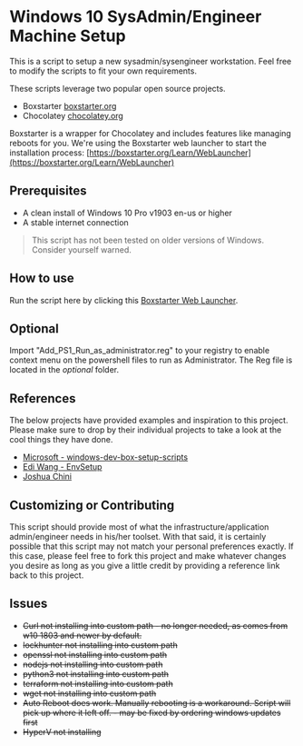 # Windows 10 SysAdmin/Engineer Machine Setup
This is a script to setup a new sysadmin/sysengineer workstation. Feel free to modify the scripts to fit your own requirements.

These scripts leverage two popular open source projects.

- Boxstarter [boxstarter.org](http://boxstarter.org)
- Chocolatey [chocolatey.org](http://chocolatey.org)

Boxstarter is a wrapper for Chocolatey and includes features like managing reboots for you. We're using the Boxstarter web launcher to start the installation process: [https://boxstarter.org/Learn/WebLauncher](https://boxstarter.org/Learn/WebLauncher)

 
## Prerequisites
- A clean install of Windows 10 Pro v1903 en-us or higher
- A stable internet connection

> This script has not been tested on older versions of Windows. Consider yourself warned.

## How to use
Run the script here by clicking this [Boxstarter Web Launcher](http://boxstarter.org/package/url?https://raw.githubusercontent.com/chrisrbmn/workstationbuilder/master/BaseBuild.ps1).

## Optional
Import "Add_PS1_Run_as_administrator.reg" to your registry to enable context menu on the powershell files to run as Administrator. The Reg file is located in the _optional_ folder.

## References
The below projects have provided examples and inspiration to this project. Please make sure to drop by their individual projects to take a look at the cool things they have done. 

-  [Microsoft - windows-dev-box-setup-scripts](https://github.com/microsoft/windows-dev-box-setup-scripts)
-  [Edi Wang - EnvSetup](https://github.com/EdiWang/EnvSetup)
-  [Joshua Chini](https://joshuachini.com/2017/10/27/automated-setup-of-a-windows-environment-using-boxstarter-and-powershell/)

## Customizing or Contributing
This script should provide most of what the infrastructure/application admin/engineer needs in his/her toolset. With that said, it is certainly possible that this script may not match your personal preferences exactly. If this case, please feel free to fork this project and make whatever changes you desire as long as you give a little credit by providing a reference link back to this project.

## Issues

- ~~Curl not installing into custom path - no longer needed, as comes from w10 1803 and newer by default.~~
- ~~lockhunter not installing into custom path~~
- ~~openssl not installing into custom path~~
- ~~nodejs not installing into custom path~~
- ~~python3 not installing into custom path~~
- ~~terraform not installing into custom path~~
- ~~wget not installing into custom path~~
- ~~Auto Reboot does work. Manually rebooting is a workaround. Script will pick up where it left off. - may be fixed by ordering windows updates first~~
- ~~HyperV not installing~~
